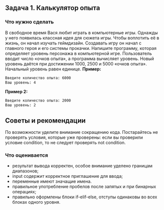 ## Задача 1. Калькулятор опыта
### Что нужно сделать
В свободное время Вася любит играть в компьютерные игры. Однажды у него появилась классная идея для сюжета игры. Чтобы воплотить её в жизнь, он начал изучать геймдизайн. Создавать игру он начал с главного героя и его системы прокачки.
Напишите программу, которая определяет уровень персонажа в компьютерной игре. Пользователь вводит число «очков опыта», а программа вычисляет уровень. Новый уровень даётся при достижении 1000, 2500 и 5000 «очков опыта». Начальный уровень равен единице.
**Пример:**
``` bash
Введите количество опыта: 6000
Ваш уровень: 4
```
 **Пример 2:**
``` bash
Введите количество опыта: 2000
Ваш уровень: 2
```
## Советы и рекомендации
По возможности уделите внимание сокращению кода. Постарайтесь не проверять условия, которые уже проверены: если вы проверили условие condition, то не следует проверять not condition.
### Что оценивается
* результат вывода корректен, особое внимание уделено границам диапазонов;
* input содержит корректное приглашение для ввода;
* переменные имеют значащие имена.
* правильное употребление пробелов после запятых и при бинарных операциях;
* правильно оформлены блоки if-elif-else, отступы одинаковы во всех блоках одного уровня.
